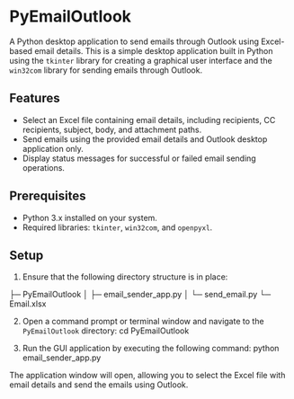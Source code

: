 # PyEmailOutlook
A Python desktop application to send emails through Outlook using Excel-based email details.
This is a simple desktop application built in Python using the `tkinter` library for creating a graphical user interface and the `win32com` library for sending emails through Outlook.

## Features

- Select an Excel file containing email details, including recipients, CC recipients, subject, body, and attachment paths.
- Send emails using the provided email details and Outlook desktop application only.
- Display status messages for successful or failed email sending operations.

## Prerequisites

- Python 3.x installed on your system.
- Required libraries: `tkinter`, `win32com`, and `openpyxl`.

## Setup

1. Ensure that the following directory structure is in place:

├─ PyEmailOutlook
│ ├─ email_sender_app.py
│ └─ send_email.py
└─ Email.xlsx


2. Open a command prompt or terminal window and navigate to the `PyEmailOutlook` directory:
cd PyEmailOutlook

3. Run the GUI application by executing the following command:
python email_sender_app.py

The application window will open, allowing you to select the Excel file with email details and send the emails using Outlook.
